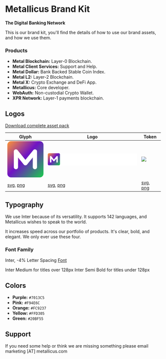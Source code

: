 # Metallicus Brand Kit
**The Digital Banking Network**


This is our brand kit, you'll find the details of how to use our brand assets, and how we use them.

### Products
- **Metal Blockchain:** Layer-0 Blockchain.
- **Metal Client Services:** Support and Help.
- **Metal Dollar:** Bank Backed Stable Coin Index.
- **Metal L2:** Layer-2 Blockchain.
- **Metal X:** Crypto Exchange and DeFi App.
- **Metallicus:** Core developer.
- **WebAuth:** Non-custodial Crypto Wallet.
- **XPR Network:** Layer-1 payments blockchain.



## Logos

[Download complete asset pack](https://metallicus.com/brandkit.zip)


|  Glyph             |   Logo                                                         |  Token                          
| ----------------- | ------------------------------------------------------------------ |----------------- |
|  <img src="https://github.com/metallicusdev/brandkit/blob/main/Logos/Metal%20Blockchain%20Glyph/Metal%20Blockchain-glyph-color@4x.png?raw=true" width="120">  |  <img src="https://github.com/metallicusdev/brandkit/blob/main/Logos/Metal%20Blockchain%20Logo/Metal%20Blockchain-white@4x.png?raw=true" width="300">  |  <img src="https://github.com/metallicusdev/brandkit/blob/main/Logos/METAL%20Token@4x.png.png?raw=true" width="120">  |
|  [svg](https://github.com/metallicusdev/brandkit), [png](https://github.com/metallicusdev/brandkit) |  [svg](https://github.com/metallicusdev/brandkit), [png](https://github.com/metallicusdev/brandkit) |  [svg](https://github.com/metallicusdev/brandkit), [png](https://github.com/metallicusdev/brandkit) |



## Typography

We use Inter because of its versatility. It supports 142 languages, and Metallicus wishes to speak to the world.

It increases speed across our portfolio of products. It's clear, bold, and elegant. We only ever use these four.

### Font Family
Inter, -4% Letter Spacing
[Font](https://fonts.google.com/specimen/Inter)

Inter Medium for titles over 128px
Inter Semi Bold for titles under 128px


## Colors
- **Purple:** `#7013C5`
- **Pink:** `#F94E6C`
- **Orange:** `#FC9237`
- **Yellow:** `#FFD305`
- **Green:** `#20BF55`


## Support
If you need some help or think we are missing something please email marketing [AT] metallicus.com

